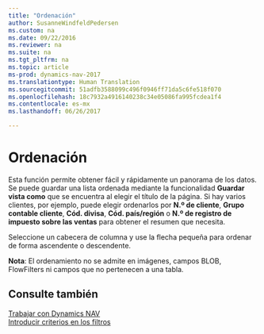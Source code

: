 ```yaml
---
title: "Ordenación"
author: SusanneWindfeldPedersen
ms.custom: na
ms.date: 09/22/2016
ms.reviewer: na
ms.suite: na
ms.tgt_pltfrm: na
ms.topic: article
ms-prod: dynamics-nav-2017
ms.translationtype: Human Translation
ms.sourcegitcommit: 51adfb3588099c496f0946ff71da5c6fe518f070
ms.openlocfilehash: 18c7932a4916140238c34e05086fa995fcdea1f4
ms.contentlocale: es-mx
ms.lasthandoff: 06/26/2017

---
```

    
# <a name="sorting"></a>Ordenación
Esta función permite obtener fácil y rápidamente un panorama de los datos. Se puede guardar una lista ordenada mediante la funcionalidad **Guardar vista como** que se encuentra al elegir el título de la página. Si hay varios clientes, por ejemplo, puede elegir ordenarlos por **N.º de cliente**, **Grupo contable cliente**, **Cód. divisa**, **Cód. país/región** o **N.º de registro de impuesto sobre las ventas** para obtener el resumen que necesita.

Seleccione un cabecera de columna y use la flecha pequeña para ordenar de forma ascendente o descendente.  

**Nota**: El ordenamiento no se admite en imágenes, campos BLOB, FlowFilters ni campos que no pertenecen a una tabla.

## <a name="see-also"></a>Consulte también
[Trabajar con Dynamics NAV](ui-work-product.md)  
[Introducir criterios en los filtros](ui-enter-criteria-filters.md)


